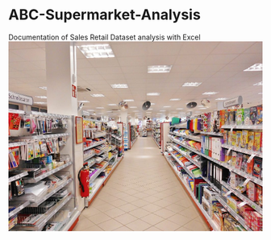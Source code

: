 # ABC-Supermarket-Analysis
Documentation of Sales Retail Dataset analysis with Excel
![](https://github.com/yemiobolo/ABC-Supermarket-Analysis/blob/main/ABC%20Store/store%20picture.jpg)
